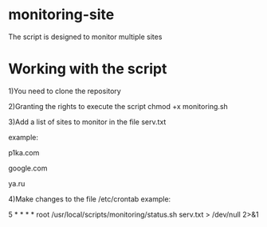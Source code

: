 # monitoring-site
The script is designed to monitor multiple sites

# Working with the script

1)You need to clone the repository

2)Granting the rights to execute the script chmod +x monitoring.sh

3)Add a list of sites to monitor in the file serv.txt

example:

p1ka.com

google.com

ya.ru

4)Make changes to the file /etc/crontab
example:

5 	*	* 	* 	*	root    /usr/local/scripts/monitoring/status.sh serv.txt > /dev/null 2>&1
